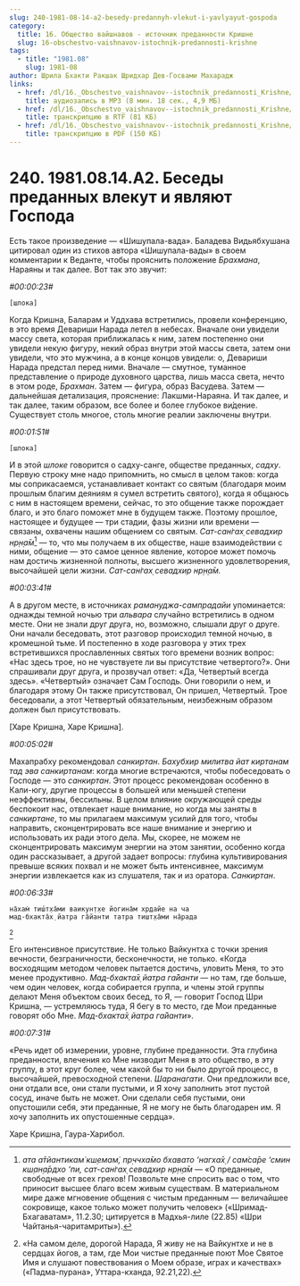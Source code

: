 ```yaml
---
slug: 240-1981-08-14-a2-besedy-predannyh-vlekut-i-yavlyayut-gospoda
category:
  title: 16. Общество вайшнавов - источник преданности Кришне
  slug: 16-obschestvo-vaishnavov-istochnik-predannosti-krishne
tags:
  - title: "1981.08"
    slug: 1981-08
author: Шрила Бхакти Ракшак Шридхар Дев-Госвами Махарадж
links:
  - href: /dl/16._Obschestvo_vaishnavov--istochnik_predannosti_Krishne/240_1981.08.14.A2_SridharMj_Besedy_predannyh_vlekut_i_javljajut_Gospoda.mp3
    title: аудиозапись в MP3 (8 мин. 18 сек., 4,9 МБ)
  - href: /dl/16._Obschestvo_vaishnavov--istochnik_predannosti_Krishne/240_1981.08.14.A2_SridharMj_Besedy_predannyh_vlekut_i_javljajut_Gospoda.rtf
    title: транскрипцию в RTF (81 КБ)
  - href: /dl/16._Obschestvo_vaishnavov--istochnik_predannosti_Krishne/240_1981.08.14.A2_SridharMj_Besedy_predannyh_vlekut_i_javljajut_Gospoda.pdf
    title: транскрипцию в PDF (150 КБ)
---
```


# 240. 1981.08.14.A2. Беседы преданных влекут и являют Господа

Есть такое произведение — «Шишупала-вада». Баладева Видьябхушана цитировал один из стихов автора «Шишупала-вады» в своем комментарии к Веданте, чтобы прояснить положение *Брахмана*, Нараяны и так далее. Вот так это звучит:

*#00:00:23#*

    [шлока]

Когда Кришна, Баларам и Уддхава встретились, провели конференцию, в это время Девариши Нарада летел в небесах. Вначале они увидели массу света, которая приближалась к ним, затем постепенно они увидели некую фигуру, некий образ внутри этой массы света, затем они увидели, что это мужчина, а в конце концов увидели: о, Девариши Нарада предстал перед ними. Вначале — смутное, туманное представление о природе духовного царства, лишь масса света, нечто в этом роде, *Брахман*. Затем — фигура, образ Васудева. Затем — дальнейшая детализация, прояснение: Лакшми-Нараяна. И так далее, и так далее, таким образом, все более и более глубокое ви́дение. Существует столь многое, столь многие реалии заключены внутри.

*#00:01:51#*

    [шлока]

И в этой *шлоке* говорится о садху-санге, обществе преданных, *садху*. Первую строку мне надо припомнить, но смысл в целом таков: когда мы соприкасаемся, устанавливает контакт со святым (благодаря моим прошлым благим деяниям я сумел встретить святого), когда я общаюсь с ним в настоящем времени, сейчас, то это общение также порождает благо, и это благо поможет мне в будущем также. Поэтому прошлое, настоящее и будущее — три стадии, фазы жизни или времени — связаны, охвачены нашим общением со святым. *Сат-сан̇гах̣ севадхир нр̣н̣а̄м*[^_ftn1] — то, что мы получаем в их обществе, наше взаимодействии с ними, общение — это самое ценное явление, которое может помочь нам достичь жизненной полноты, высшего жизненного удовлетворения, высочайшей цели жизни. *Сат-сан̇гах̣ севадхир нр̣н̣а̄м.*

*#00:03:41#*

А в другом месте, в источниках *рамануджа-сампрадайи* упоминается: однажды темной ночью три *альвара* случайно встретились в одном месте. Они не знали друг друга, но, возможно, слышали друг о друге. Они начали беседовать, этот разговор происходил темной ночью, в кромешной тьме. И постепенно в ходе разговора у этих трех встретившихся прославленных святых того времени возник вопрос: «Нас здесь трое, но не чувствуете ли вы присутствие четвертого?». Они спрашивали друг друга, и прозвучал ответ: «Да, Четвертый всегда здесь». «Четвертый» означает Сам Господь. Они говорили о нем, и благодаря этому Он также присутствовал, Он пришел, Четвертый. Трое беседовали, а этот Четвертый обязательным, неизбежным образом должен был присутствовать.

[Харе Кришна, Харе Кришна].

*#00:05:02#*

Махапрабху рекомендовал *санкиртан*. *Бахубхир милитва йат киртанам тад эва санкиртанам*: когда многие встречаются, чтобы побеседовать о Господе — это *санкиртан*. Этот процесс рекомендован особенно в Кали-югу, другие процессы в большей или меньшей степени неэффективны, бессильны. В целом влияние окружающей среды беспокоит нас, отвлекает наше внимание, но когда мы заняты в *санкиртане*, то мы прилагаем максимум усилий для того, чтобы направить, сконцентрировать все наше внимание и энергию и использовать их ради этого дела. Мы, скорее, не можем не сконцентрировать максимум энергии на этом занятии, особенно когда один рассказывает, а другой задает вопросы: глубина культивирования превыше всяких похвал и не может быть интенсивнее, максимум энергии извлекается как из слушателя, так и из оратора. *Санкиртан*.

*#00:06:33#*

    на̄хам̇ тиш́т̣ха̄ми ваикун̣т̣хе йогина̄м хр̣дайе на ча
    мад-бхакта̄х̣ йатра га̄йанти татра тишт̣ха̄ми на̄рада
[^_ftn2]

Его интенсивное присутствие. Не только Вайкунтха с точки зрения вечности, безграничности, бесконечности, не только. «Когда восходящим методом человек пытается достичь, уловить Меня, то это менее продуктивно. *Мад-бхакта̄х̣ йатра га̄йанти* — но там, где больше, чем один человек, когда собирается группа, и члены этой группы делают Меня объектом своих бесед, то Я, — говорит Господ Шри Кришна, — устремляюсь туда, Я бегу в то место, где Мои преданные говорят обо Мне. *Мад-бхакта̄х̣ йатра га̄йанти*».

*#00:07:31#*

«Речь идет об измерении, уровне, глубине преданности. Эта глубина преданности, влечения ко Мне низводит Меня в это общество, в эту группу, в этот круг более, чем какой бы то ни было другой процесс, в высочайшей, превосходной степени. *Шаранагати*. Они предложили все, они отдали все, они стали пустыми, и Я хочу заполнить этот пустой сосуд, иначе быть не может. Они сделали себя пустыми, они опустошили себя, эти преданные, Я не могу не быть благодарен им. Я хочу заполнить их опустошенные сердца».

Харе Кришна, Гаура-Харибол.



[^_ftn1]: *ата а̄тйантикам̇ кш̣емам̇, пр̣ччха̄мо бхавато ‘нагха̄х̣ / сам̇са̄ре ‘смин кш̣ан̣а̄рдхо ‘пи, сат-сан̇гах̣ севадхир нр̣н̣а̄м* — «О преданные, свободные от всех грехов! Позвольте мне спросить вас о том, что приносит высшее благо всем живым существам. В материальном мире даже мгновение общения с чистым преданным — величайшее сокровище, какое только может получить человек» («Шримад-Бхагаватам», 11.2.30; цитируется в Мадхья-лиле (22.85) «Шри Чайтанья-чаритамриты»).

[^_ftn2]: «На самом деле, дорогой Нарада, Я живу не на Вайкунтхе и не в сердцах йогов, а там, где Мои чистые преданные поют Мое Святое Имя и слушают повествования о Моем образе, играх и качествах» («Падма-пурана», Уттара-кханда, 92.21,22).

